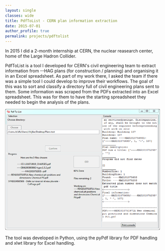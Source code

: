 ```yaml
---
layout: single
classes: wide
title: PdfToList - CERN plan information extraction
date: 2015-07-01
author_profile: true
permalink: projects/pdftolist
---
```


In 2015 I did a 2-month internship at CERN, the nuclear reasearch center, home of the Large Hadron Collider.

PdfToList is a tool I developed for CERN's civil engineering team to extract information from --HAG plans (for construction / planning) and organising it in an Excel spreadsheet. As part of my work there, I asked the team if there was a simple tool I could develop to improve their workflows. The goal of this was to sort and classify a directory full of civil engineering plans sent to them. Some information was scraped from the PDFs extracted into an Excel spreadsheet. This was for them to have the starting spreadsheet they needed to begin the analysis of the plans.

<img src="/assets/img/projects/pdf-to-list-screenshot.png" alt="A screenshot of the PdfToList application">

The tool was developed in Python, using the pyPdf library for PDF handling and xlwt library for Excel handling.

